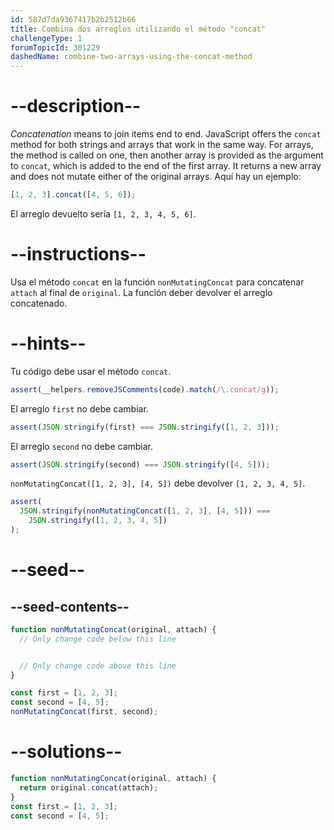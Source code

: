 ```yaml
---
id: 587d7da9367417b2b2512b66
title: Combina dos arreglos utilizando el método "concat"
challengeType: 1
forumTopicId: 301229
dashedName: combine-two-arrays-using-the-concat-method
---
```


# --description--

<dfn>Concatenation</dfn> means to join items end to end. JavaScript offers the `concat` method for both strings and arrays that work in the same way. For arrays, the method is called on one, then another array is provided as the argument to `concat`, which is added to the end of the first array. It returns a new array and does not mutate either of the original arrays. Aquí hay un ejemplo:

```js
[1, 2, 3].concat([4, 5, 6]);
```

El arreglo devuelto sería `[1, 2, 3, 4, 5, 6]`.

# --instructions--

Usa el método `concat` en la función `nonMutatingConcat` para concatenar `attach` al final de `original`. La función deber devolver el arreglo concatenado.

# --hints--

Tu código debe usar el método `concat`.

```js
assert(__helpers.removeJSComments(code).match(/\.concat/g));
```

El arreglo `first` no debe cambiar.

```js
assert(JSON.stringify(first) === JSON.stringify([1, 2, 3]));
```

El arreglo `second` no debe cambiar.

```js
assert(JSON.stringify(second) === JSON.stringify([4, 5]));
```

`nonMutatingConcat([1, 2, 3], [4, 5])` debe devolver `[1, 2, 3, 4, 5]`.

```js
assert(
  JSON.stringify(nonMutatingConcat([1, 2, 3], [4, 5])) ===
    JSON.stringify([1, 2, 3, 4, 5])
);
```

# --seed--

## --seed-contents--

```js
function nonMutatingConcat(original, attach) {
  // Only change code below this line


  // Only change code above this line
}

const first = [1, 2, 3];
const second = [4, 5];
nonMutatingConcat(first, second);
```

# --solutions--

```js
function nonMutatingConcat(original, attach) {
  return original.concat(attach);
}
const first = [1, 2, 3];
const second = [4, 5];
```
